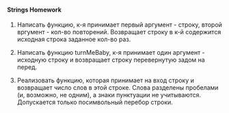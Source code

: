 #### Strings Homework

1. Написать функцию, к-я принимает первый аргумент - строку, второй вргумент - кол-во повторений.
Возвращает строку в к-й содержится исходная строка заданное кол-во раз.

2. Написать функцию turnMeBaby, к-я принимает один аргумент - исходную строку 
и возвращает строку перевернутую задом на перед.

3. Реализовать функцию, которая принимает на вход строку и возвращает 
число слов в этой строке. Слова разделены пробелами (и, возможно, не одним), а знаки пунктуации не учитываются. 
Допускается только посимвольный перебор строки.
